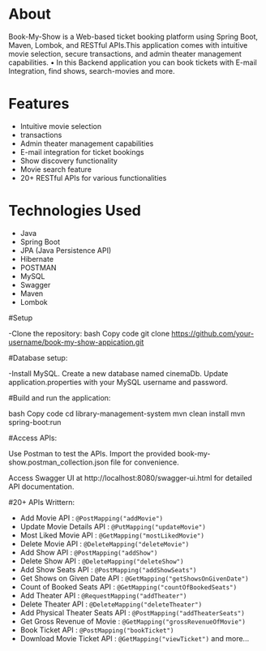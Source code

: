 # About 

Book-My-Show is a Web-based ticket booking platform using Spring Boot, Maven, Lombok, and RESTful APIs.This application comes with intuitive movie selection, secure transactions, and admin theater management capabilities.
• In this Backend application you can book tickets with E-mail Integration, find shows, search-movies and more.

# Features

- Intuitive movie selection
- transactions
- Admin theater management capabilities
- E-mail integration for ticket bookings
- Show discovery functionality
- Movie search feature
- 20+ RESTful APIs for various functionalities

# Technologies Used

- Java
- Spring Boot
- JPA (Java Persistence API)
- Hibernate
- POSTMAN
- MySQL
- Swagger
- Maven
- Lombok

#Setup

-Clone the repository: bash Copy code git clone https://github.com/your-username/book-my-show-appication.git

#Database setup:

-Install MySQL. Create a new database named cinemaDb. Update application.properties with your MySQL username and password.

#Build and run the application:

bash Copy code cd library-management-system mvn clean install mvn spring-boot:run

#Access APIs:

Use Postman to test the APIs. Import the provided book-my-show.postman_collection.json file for convenience.

Access Swagger UI at http://localhost:8080/swagger-ui.html for detailed API documentation.

#20+ APIs Writtern:

- Add Movie API : `@PostMapping("addMovie")`
- Update Movie Details API : `@PutMapping("updateMovie")`
- Most Liked Movie API : `@GetMapping("mostLikedMovie")`
- Delete Movie API : `@DeleteMapping("deleteMovie")`
- Add Show API : `@PostMapping("addShow")`
- Delete Show API : `@DeleteMapping("deleteShow")`
- Add Show Seats API : `@PostMapping("addShowSeats")`
- Get Shows on Given Date API : `@GetMapping("getShowsOnGivenDate")`
- Count of Booked Seats API : `@GetMapping("countOfBookedSeats")`
- Add Theater API : `@RequestMapping("addTheater")`
- Delete Theater API : `@DeleteMapping("deleteTheater")`
- Add Physical Theater Seats API : `@PostMapping("addTheaterSeats")`
- Get Gross Revenue of Movie : `@GetMapping("grossRevenueOfMovie")`
- Book Ticket API : `@PostMapping("bookTicket")`
- Download Movie Ticket API : `@GetMapping("viewTicket")` and more...

